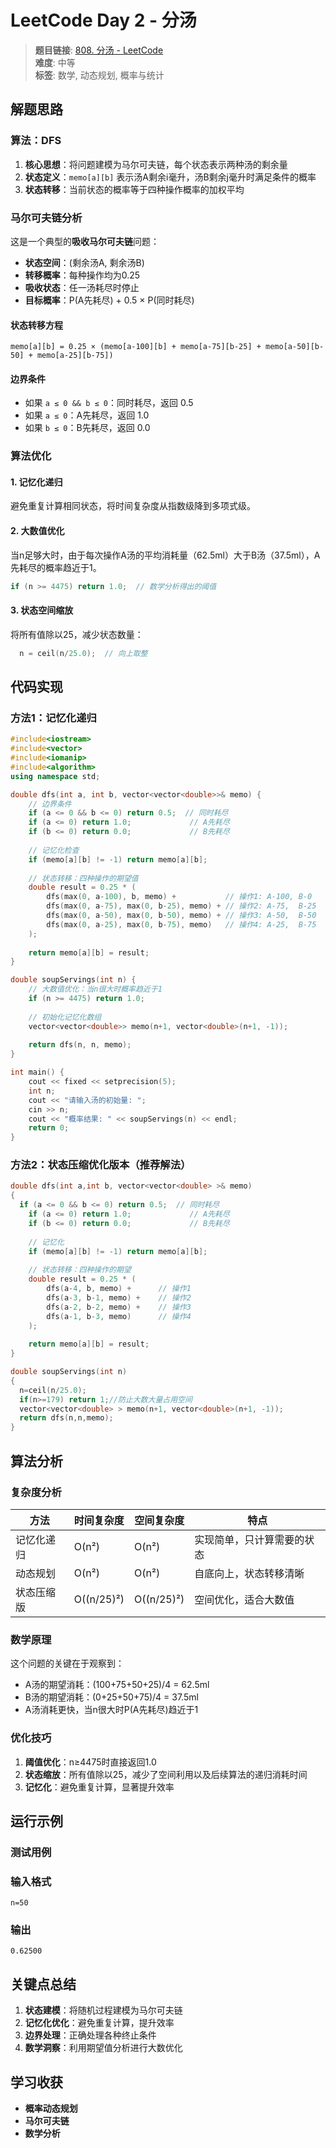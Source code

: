 # LeetCode Day 2 - 分汤

> **题目链接**: [808. 分汤 - LeetCode](https://leetcode.cn/problems/soup-servings/)  
> **难度**: 中等  
> **标签**: 数学, 动态规划, 概率与统计

## 解题思路

### 算法：DFS

1. **核心思想**：将问题建模为马尔可夫链，每个状态表示两种汤的剩余量
2. **状态定义**：`memo[a][b]` 表示汤A剩余i毫升，汤B剩余j毫升时满足条件的概率
3. **状态转移**：当前状态的概率等于四种操作概率的加权平均

### 马尔可夫链分析

这是一个典型的**吸收马尔可夫链**问题：

- **状态空间**：(剩余汤A, 剩余汤B)
- **转移概率**：每种操作均为0.25
- **吸收状态**：任一汤耗尽时停止
- **目标概率**：P(A先耗尽) + 0.5 × P(同时耗尽)

#### 状态转移方程

```
memo[a][b] = 0.25 × (memo[a-100][b] + memo[a-75][b-25] + memo[a-50][b-50] + memo[a-25][b-75])
```

#### 边界条件

- 如果 `a ≤ 0 && b ≤ 0`：同时耗尽，返回 0.5
- 如果 `a ≤ 0`：A先耗尽，返回 1.0  
- 如果 `b ≤ 0`：B先耗尽，返回 0.0

### 算法优化

#### 1. 记忆化递归
避免重复计算相同状态，将时间复杂度从指数级降到多项式级。

#### 2. 大数值优化
当n足够大时，由于每次操作A汤的平均消耗量（62.5ml）大于B汤（37.5ml），A先耗尽的概率趋近于1。

```cpp
if (n >= 4475) return 1.0;  // 数学分析得出的阈值
```

#### 3. 状态空间缩放
将所有值除以25，减少状态数量：

```cpp
  n = ceil(n/25.0);  // 向上取整
```


## 代码实现

### 方法1：记忆化递归

```cpp
#include<iostream>
#include<vector>
#include<iomanip>
#include<algorithm>
using namespace std;

double dfs(int a, int b, vector<vector<double>>& memo) {
    // 边界条件
    if (a <= 0 && b <= 0) return 0.5;  // 同时耗尽
    if (a <= 0) return 1.0;             // A先耗尽
    if (b <= 0) return 0.0;             // B先耗尽
    
    // 记忆化检查
    if (memo[a][b] != -1) return memo[a][b];
    
    // 状态转移：四种操作的期望值
    double result = 0.25 * (
        dfs(max(0, a-100), b, memo) +           // 操作1: A-100, B-0
        dfs(max(0, a-75), max(0, b-25), memo) + // 操作2: A-75,  B-25
        dfs(max(0, a-50), max(0, b-50), memo) + // 操作3: A-50,  B-50
        dfs(max(0, a-25), max(0, b-75), memo)   // 操作4: A-25,  B-75
    );
    
    return memo[a][b] = result;
}

double soupServings(int n) {
    // 大数值优化：当n很大时概率趋近于1
    if (n >= 4475) return 1.0;
    
    // 初始化记忆化数组
    vector<vector<double>> memo(n+1, vector<double>(n+1, -1));
    
    return dfs(n, n, memo);
}

int main() {
    cout << fixed << setprecision(5);
    int n;
    cout << "请输入汤的初始量: ";
    cin >> n;
    cout << "概率结果: " << soupServings(n) << endl;
    return 0;
}
```

### 方法2：状态压缩优化版本（推荐解法）

```cpp
double dfs(int a,int b, vector<vector<double> >& memo)
{
  if (a <= 0 && b <= 0) return 0.5;  // 同时耗尽
    if (a <= 0) return 1.0;             // A先耗尽
    if (b <= 0) return 0.0;             // B先耗尽
    
    // 记忆化
    if (memo[a][b] != -1) return memo[a][b];
    
    // 状态转移：四种操作的期望
    double result = 0.25 * (
        dfs(a-4, b, memo) +      // 操作1
        dfs(a-3, b-1, memo) +    // 操作2  
        dfs(a-2, b-2, memo) +    // 操作3
        dfs(a-1, b-3, memo)      // 操作4
    );
    
    return memo[a][b] = result;
}

double soupServings(int n)
{
  n=ceil(n/25.0);
  if(n>=179) return 1;//防止大数大量占用空间
  vector<vector<double> > memo(n+1, vector<double>(n+1, -1));
  return dfs(n,n,memo);
}
```

## 算法分析

### 复杂度分析

| 方法 | 时间复杂度 | 空间复杂度 | 特点 |
|------|------------|------------|------|
| 记忆化递归 | O(n²) | O(n²) | 实现简单，只计算需要的状态 |
| 动态规划 | O(n²) | O(n²) | 自底向上，状态转移清晰 |
| 状态压缩版 | O((n/25)²) | O((n/25)²) | 空间优化，适合大数值 |

### 数学原理

这个问题的关键在于观察到：
- A汤的期望消耗：(100+75+50+25)/4 = 62.5ml
- B汤的期望消耗：(0+25+50+75)/4 = 37.5ml
- A汤消耗更快，当n很大时P(A先耗尽)趋近于1

### 优化技巧

1. **阈值优化**：n≥4475时直接返回1.0
2. **状态缩放**：所有值除以25，减少了空间利用以及后续算法的递归消耗时间
3. **记忆化**：避免重复计算，显著提升效率

## 运行示例

### 测试用例

### 输入格式
```
n=50
```

### 输出
```
0.62500
```

## 关键点总结

1. **状态建模**：将随机过程建模为马尔可夫链
2. **记忆化优化**：避免重复计算，提升效率
3. **边界处理**：正确处理各种终止条件
4. **数学洞察**：利用期望值分析进行大数优化

## 学习收获

- **概率动态规划**
- **马尔可夫链**
- **数学分析**


